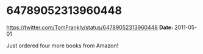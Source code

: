 # 64789052313960448
https://twitter.com/TomFrankly/status/64789052313960448
**Date:** 2011-05-01

Just ordered four more books from Amazon!
